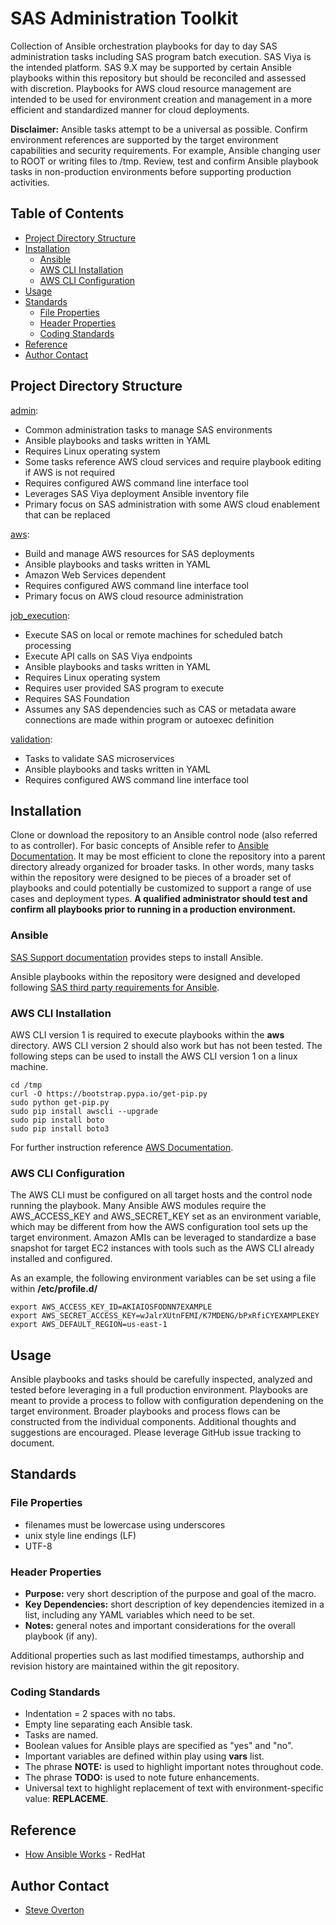 # SAS Administration Toolkit

Collection of Ansible orchestration playbooks for day to day SAS administration tasks including SAS program batch execution.  SAS Viya is the intended platform.  SAS 9.X may be supported by certain Ansible playbooks within this repository but should be reconciled and assessed with discretion.  Playbooks for AWS cloud resource management are intended to be used for environment creation and management in a more efficient and standardized manner for cloud deployments.

**Disclaimer:** Ansible tasks attempt to be a universal as possible. Confirm environment references are supported by the target environment capabilities and security requirements. For example, Ansible changing user to ROOT or writing files to /tmp. Review, test and confirm Ansible playbook tasks in non-production environments before supporting production activities.

## Table of Contents

* [Project Directory Structure](#project-directory-structure)
* [Installation](#installation)
  * [Ansible](#ansible)
  * [AWS CLI Installation](#aws-cli-installation)
  * [AWS CLI Configuration](#aws-cli-configuration)
* [Usage](#usage)
* [Standards](#standards)
  * [File Properties](#file-properties)
  * [Header Properties](#header-properties)
  * [Coding Standards](#coding-standards)
* [Reference](#reference)
* [Author Contact](#author)


## Project Directory Structure

[admin](./admin):
 * Common administration tasks to manage SAS environments
 * Ansible playbooks and tasks written in YAML
 * Requires Linux operating system
 * Some tasks reference AWS cloud services and require playbook editing if AWS is not required
 * Requires configured AWS command line interface tool
 * Leverages SAS Viya deployment Ansible inventory file
 * Primary focus on SAS administration with some AWS cloud enablement that can be replaced

[aws](./aws):
 * Build and manage AWS resources for SAS deployments
 * Ansible playbooks and tasks written in YAML
 * Amazon Web Services dependent
 * Requires configured AWS command line interface tool
 * Primary focus on AWS cloud resource administration

[job_execution](./job_execution):
 * Execute SAS on local or remote machines for scheduled batch processing
 * Execute API calls on SAS Viya endpoints
 * Ansible playbooks and tasks written in YAML
 * Requires Linux operating system
 * Requires user provided SAS program to execute
 * Requires SAS Foundation
 * Assumes any SAS dependencies such as CAS or metadata aware connections are made within program or autoexec definition

[validation](./validation):
 * Tasks to validate SAS microservices
 * Ansible playbooks and tasks written in YAML
 * Requires configured AWS command line interface tool

## Installation

Clone or download the repository to an Ansible control node (also referred to as controller). For basic concepts of Ansible refer to [Ansible Documentation](https://docs.ansible.com/ansible/latest/network/getting_started/basic_concepts.html). It may be most efficient to clone the repository into a parent directory already organized for broader tasks.  In other words, many tasks within the repository were designed to be pieces of a broader set of playbooks and could potentially be customized to support a range of use cases and deployment types. **A qualified administrator should test and confirm all playbooks prior to running in a production environment.**

### Ansible

[SAS Support documentation](https://go.documentation.sas.com/?cdcId=calcdc&cdcVersion=3.5&docsetId=dplyml0phy0lax&docsetTarget=p1puupgtsay2r5n1h6k11n6lpl97.htm&locale=en#) provides steps to install Ansible.

Ansible playbooks within the repository were designed and developed following [SAS third party requirements for Ansible](https://support.sas.com/en/documentation/third-party-software-reference/viya/35/support-for-operating-systems.html).

### AWS CLI Installation

AWS CLI version 1 is required to execute playbooks within the **aws** directory. AWS CLI version 2 should also work but has not been tested. The following steps can be used to install the AWS CLI version 1 on a linux machine.

```shell
cd /tmp
curl -O https://bootstrap.pypa.io/get-pip.py
sudo python get-pip.py
sudo pip install awscli --upgrade
sudo pip install boto
sudo pip install boto3
```

For further instruction reference [AWS Documentation](https://docs.aws.amazon.com/cli/latest/userguide/cli-chap-install.html).

### AWS CLI Configuration

The AWS CLI must be configured on all target hosts and the control node running the playbook.  Many Ansible AWS modules require the AWS_ACCESS_KEY and AWS_SECRET_KEY set as an environment variable, which may be different from how the AWS configuration tool sets up the target environment. Amazon AMIs can be leveraged to standardize a base snapshot for target EC2 instances with tools such as the AWS CLI already installed and configured.

As an example, the following environment variables can be set using a file within **/etc/profile.d/**
```shell
export AWS_ACCESS_KEY_ID=AKIAIOSFODNN7EXAMPLE
export AWS_SECRET_ACCESS_KEY=wJalrXUtnFEMI/K7MDENG/bPxRfiCYEXAMPLEKEY
export AWS_DEFAULT_REGION=us-east-1
```

## Usage

Ansible playbooks and tasks should be carefully inspected, analyzed and tested before leveraging in a full production environment.  Playbooks are meant to provide a process to follow with configuration dependening on the target environment.  Broader playbooks and process flows can be constructed from the individual components.  Additional thoughts and suggestions are encouraged. Please leverage GitHub issue tracking to document.

## Standards

### File Properties

 - filenames must be lowercase using underscores
 - unix style line endings (LF)
 - UTF-8

### Header Properties

 - **Purpose:** very short description of the purpose and goal of the macro.
 - **Key Dependencies:** short description of key dependencies itemized in a list, including any YAML variables which need to be set.
 - **Notes:** general notes and important considerations for the overall playbook (if any).

Additional properties such as last modified timestamps, authorship and revision history are maintained within the git repository.

### Coding Standards

 - Indentation = 2 spaces with no tabs.
 - Empty line separating each Ansible task.
 - Tasks are named.
 - Boolean values for Ansible plays are specified as "yes" and "no".
 - Important variables are defined within play using **vars** list.
 - The phrase **NOTE:** is used to highlight important notes throughout code.
 - The phrase **TODO:** is used to note future enhancements.
 - Universal text to highlight replacement of text with environment-specific value: **REPLACEME**.

## Reference

 - [How Ansible Works](https://www.ansible.com/overview/how-ansible-works) - RedHat

## Author Contact

 - [Steve Overton](https://www.linkedin.com/in/overton/)
